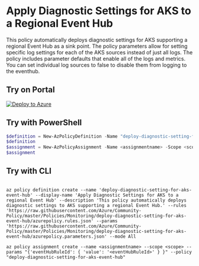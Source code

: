 # Apply Diagnostic Settings for AKS to a Regional Event Hub

This policy automatically deploys diagnostic settings for AKS supporting a regional Event Hub as a sink point. The policy parameters allow for setting specific log settings for each of the AKS sources instead of just all logs. The policy includes parameter defaults that enable all of the logs and metrics.  You can set individual log sources to false to disable them from logging to the eventhub.

## Try on Portal

[![Deploy to Azure](http://azuredeploy.net/deploybutton.png)](https://portal.azure.com/#blade/Microsoft_Azure_Policy/CreatePolicyDefinitionBlade/uri/https%3A%2F%2Fraw.githubusercontent.com%2FAzure%2FCommunity-Policy%2Fmaster%2FPolicies%2FMonitoring%2Fdeploy-diagnostic-setting-for-aks-event-hub%2Fazurepolicy.json)

## Try with PowerShell

````powershell
$definition = New-AzPolicyDefinition -Name "deploy-diagnostic-setting-for-aks-event-hub" -DisplayName "Apply Diagnostic Settings for AKS to a Regional Event Hub" -description "This policy automatically deploys diagnostic settings for AKS to point to a regional Event Hub." -Policy 'https://raw.githubusercontent.com/Azure/Community-Policy/master/Policies/Monitoring/deploy-diagnostic-setting-for-aks-event-hub/azurepolicy.rules.json' -Parameter 'https://raw.githubusercontent.com/Azure/Community-Policy/master/Policies/Monitoring/deploy-diagnostic-setting-for-aks-event-hub/azurepolicy.parameters.json' -Mode All
$definition
$assignment = New-AzPolicyAssignment -Name <assignmentname> -Scope <scope> -eventHubRuleId <eventHubRuleId> -PolicyDefinition $definition
$assignment 
````

## Try with CLI

````cli

az policy definition create --name 'deploy-diagnostic-setting-for-aks-event-hub' --display-name 'Apply Diagnostic Settings for AKS to a regional Event Hub' --description 'This policy automatically deploys diagnostic settings to AKS supporting a regional Event Hub.' --rules 'https://raw.githubusercontent.com/Azure/Community-Policy/master/Policies/Monitoring/deploy-diagnostic-setting-for-aks-event-hub/azurepolicy.rules.json' --params 'https://raw.githubusercontent.com/Azure/Community-Policy/master/Policies/Monitoring/deploy-diagnostic-setting-for-aks-event-hub/azurepolicy.parameters.json' --mode All

az policy assignment create --name <assignmentname> --scope <scope> --params "{'eventHubRuleId': { 'value': '<eventHubRuleId>' } }" --policy "deploy-diagnostic-setting-for-aks-event-hub"

````
